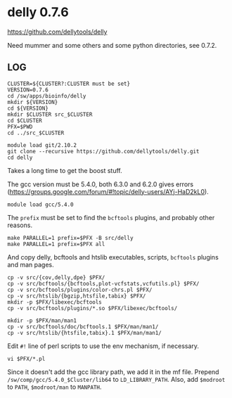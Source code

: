 delly 0.7.6
===========

<https://github.com/dellytools/delly>

Need mummer and some others and some python directories, see 0.7.2.


LOG
---

    CLUSTER=${CLUSTER?:CLUSTER must be set}
    VERSION=0.7.6
    cd /sw/apps/bioinfo/delly
    mkdir ${VERSION}
    cd ${VERSION}
    mkdir $CLUSTER src_$CLUSTER
    cd $CLUSTER
    PFX=$PWD
    cd ../src_$CLUSTER

    module load git/2.10.2
    git clone --recursive https://github.com/dellytools/delly.git
    cd delly

Takes a long time to get the boost stuff.

The gcc version must be 5.4.0, both 6.3.0 and 6.2.0 gives errors
(<https://groups.google.com/forum/#!topic/delly-users/AYj-HaD2kL0>).

    module load gcc/5.4.0

The `prefix` must be set to find the `bcftools` plugins, and probably other
reasons.

    make PARALLEL=1 prefix=$PFX -B src/delly
    make PARALLEL=1 prefix=$PFX all

And copy delly, bcftools and htslib executables, scripts, `bcftools` plugins and man pages.

    cp -v src/{cov,delly,dpe} $PFX/
    cp -v src/bcftools/{bcftools,plot-vcfstats,vcfutils.pl} $PFX/
    cp -v src/bcftools/plugins/color-chrs.pl $PFX/
    cp -v src/htslib/{bgzip,htsfile,tabix} $PFX/
    mkdir -p $PFX/libexec/bcftools
    cp -v src/bcftools/plugins/*.so $PFX/libexec/bcftools/

    mkdir -p $PFX/man/man1
    cp -v src/bcftools/doc/bcftools.1 $PFX/man/man1/
    cp -v src/htslib/{htsfile,tabix}.1 $PFX/man/man1/

Edit `#!` line of perl scripts to use the env mechanism, if necessary.

    vi $PFX/*.pl

Since it doesn't add the gcc library path, we add it in the mf file.  Prepend
`/sw/comp/gcc/5.4.0_$Cluster/lib64` to `LD_LIBRARY_PATH`.  Also, add
`$modroot` to `PATH`, `$modroot/man` to `MANPATH`.
